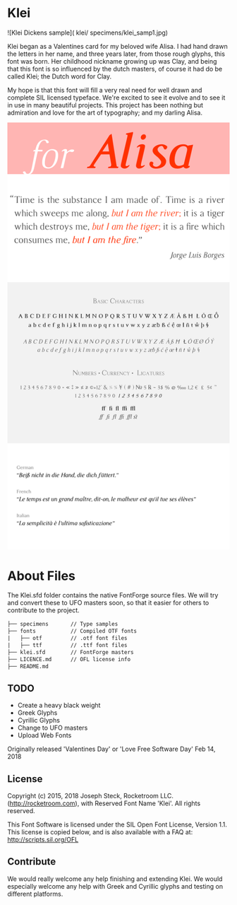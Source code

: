 # Klei

![Klei Dickens sample]( klei/ specimens/klei_samp1.jpg)

Klei began as a Valentines card for my beloved wife Alisa. I had hand drawn the letters in her name, and three years later, from those rough glyphs, this font was born. Her childhood nickname growing up was Clay, and being that this font is so influenced by the dutch masters, of course it had do be called Klei; the Dutch word for Clay.

My hope is that this font will fill a very real need for well drawn and complete SIL licensed typeface. We're excited to see it evolve and to see it in use in many beautiful projects. This project has been nothing but admiration and love for the art of typography; and my darling Alisa.

![Klei type samples](https://raw.githubusercontent.com/Rocketroom/klei/master/%20specimens/klei-specimens.png)

# About Files

The Klei.sfd folder contains the native FontForge source files. We will try and convert these to UFO masters soon, so that it easier for others to contribute to the project.
```
├── specimens       // Type samples
├── fonts           // Compiled OTF fonts
|   ├── otf         // .otf font files
|   ├── ttf         // .ttf font files
├── klei.sfd        // FontForge masters
├── LICENCE.md      // OFL license info
├── README.md
```

## TODO

- Create a heavy black weight
- Greek Glyphs
- Cyrillic Glyphs
- Change to UFO masters
- Upload Web Fonts

Originally released 'Valentines Day' or 'Love Free Software Day' Feb 14, 2018


## License

  Copyright (c) 2015, 2018 Joseph Steck, Rocketroom LLC. (http://rocketroom.com),
  with Reserved Font Name 'Klei'. All rights reserved.

  This Font Software is licensed under the SIL Open Font License, Version 1.1.
  This license is copied below, and is also available with a FAQ at:
  http://scripts.sil.org/OFL


## Contribute

We would really welcome any help finishing and extending Klei. We would especially welcome any help with Greek and Cyrillic glyphs and testing on different platforms.
